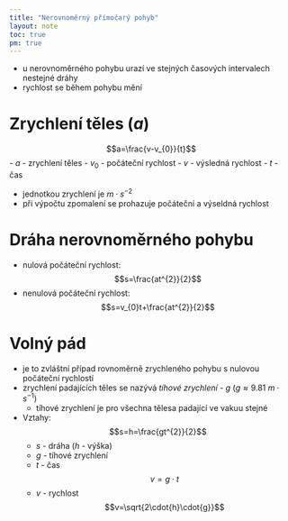 ```yaml
---
title: "Nerovnoměrný přímočarý pohyb"
layout: note
toc: true
pm: true
---
```

- u nerovnoměrného pohybu urazí ve stejných časových intervalech nestejné dráhy
- rychlost se během pohybu mění
# Zrychlení těles ($a$)
$$a=\frac{v-v_{0}}{t}$$
    - $a$ - zrychlení těles
    - $v_{0}$ - počáteční rychlost
    - $v$ - výsledná rychlost
    - $t$ - čas
- jednotkou zrychlení je $m\cdot s^{-2}$
- při výpočtu zpomalení se prohazuje počáteční a výseldná rychlost
# Dráha nerovnoměrného pohybu
- nulová počáteční rychlost:
$$s=\frac{at^{2}}{2}$$
- nenulová počáteční rychlost:
$$s=v_{0}t+\frac{at^{2}}{2}$$
# Volný pád
- je to zvláštní případ rovnoměrně zrychleného pohybu s nulovou počáteční rychlostí
- zrychlení padajících těles se nazývá _tíhové zrychlení_ - $g \ (g\approx{9.81\ m\cdot{s^{-1}}})$
    - tíhové zrychlení je pro všechna tělesa padající ve vakuu stejné
- Vztahy:
$$s=h=\frac{gt^{2}}{2}$$
    - $s$ - dráha ($h$ - výška)
    - $g$ - tíhové zrychlení
    - $t$ - čas
$$v=g\cdot{t}$$
    - $v$ - rychlost
$$v=\sqrt{2\cdot{h}\cdot{g}}$$